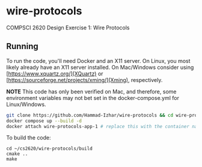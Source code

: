 # wire-protocols

COMPSCI 2620 Design Exercise 1: Wire Protocols

## Running

To run the code, you'll need Docker and an X11 server. On Linux, you most likely already have an X11 server installed. On Mac/Windows consider using [https://www.xquartz.org/](XQuartz) or [https://sourceforge.net/projects/xming/](Xming), respectively.

**NOTE** This code has only been verified on Mac, and therefore, some environment variables may not bet set in the docker-compose.yml for Linux/Windows.

```bash
git clone https://github.com/Hammad-Izhar/wire-protocols && cd wire-protocols
docker compose up --build -d
docker attach wire-protocols-app-1 # replace this with the container name
```

To build the code:

```
cd ~/cs2620/wire-protocols/build
cmake ..
make
```
